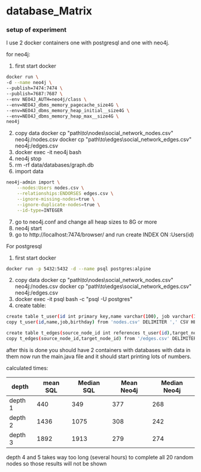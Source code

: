 # database_Matrix

### setup of experiment

I use 2 docker containers one with postgresql and one with neo4j.

for neo4j:
1. first start docker
```bash
docker run \
-d --name neo4j \
--publish=7474:7474 \
--publish=7687:7687 \
--env NEO4J_AUTH=neo4j/class \
--env=NEO4J_dbms_memory_pagecache_size4G \
--env=NEO4J_dbms_memory_heap_initial__size4G \
--env=NEO4J_dbms_memory_heap_max__size4G \
neo4j
```
2. copy data
docker cp "path\to\nodes\social_network_nodes.csv" neo4j:/nodes.csv
docker cp "path\to\edges\social_network_edges.csv" neo4j:/edges.csv
3. docker exec -it neo4j bash
4. neo4j stop 
5. rm -rf data/databases/graph.db
6. import data
```bash
neo4j-admin import \
    --nodes:Users nodes.csv \
    --relationships:ENDORSES edges.csv \
    --ignore-missing-nodes=true \
    --ignore-duplicate-nodes=true \
    --id-type=INTEGER
```
7. go to neo4j.conf and change all heap sizes to 8G or more
8. neo4j start
9. go to http://localhost:7474/browser/ and run  create INDEX ON :Users(id)


For postgresql
1. first start docker
```bash
docker run -p 5432:5432 -d --name psql postgres:alpine
```
2. copy data
docker cp "path\to\nodes\social_network_nodes.csv" neo4j:/nodes.csv
docker cp "path\to\edges\social_network_edges.csv" neo4j:/edges.csv
3. docker exec -it psql bash -c "psql -U postgres"
4. create table:
```bash
create table t_user(id int primary key,name varchar(100), job varchar(100), birthday date);
copy t_user(id,name,job,birthday) from 'nodes.csv' DELIMITER ',' CSV HEADER;

create table t_edges(source_node_id int references t_user(id),target_node_id int references t_user(id));
copy t_edges(source_node_id,target_node_id) from '/edges.csv' DELIMITER ',' CSV HEADER;
```

after this is done you should have 2 containers with databases with data in them
now run the main.java file and it should start printing lots of numbers.

calculated times:

| depth   | mean SQL | Median SQL | Mean Neo4j | Median Neo4j |
|---------|----------|------------|------------|--------------|
| depth 1 | 440      | 349        | 377        | 268          |
| depth 2 | 1436     | 1075       | 308        | 242          |
| depth 3 | 1892     | 1913       | 279        | 274          |

depth 4 and 5 takes way too long (several hours) to complete all 20 random nodes so those results will not be shown



